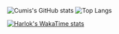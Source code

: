 ![Cumis's GitHub stats](https://github-readme-stats.vercel.app/api?username=cumis1324&show=reviews,discussions_started,discussions_answered,prs_merged,prs_merged_percentage&theme=radical&show_icons=true)
![Top Langs](https://github-readme-stats.vercel.app/api/top-langs/?username=cumis1324&layout=compact&theme=radical&show_icons=true)

[![Harlok's WakaTime stats](https://github-readme-stats.vercel.app/api/wakatime?username=ffflabs&theme=radical&show_icons=true)](https://github.com/cumis1324/github-readme-stats)
